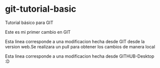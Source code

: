 # git-tutorial-basic
Tutorial básico para GIT

Este es mi primer cambio en GIT

Esta linea corresponde a una modificacion hecha desde GIT desde la version web.Se realizara  un pull para obtener los cambios de manera local

Esta linea corresponde a una modificacion hecha desde GITHUB-Desktop :D
